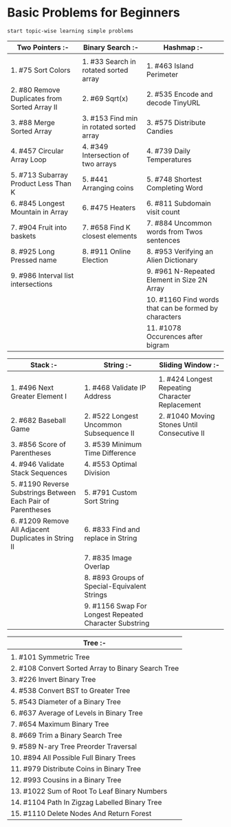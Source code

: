 # Basic Problems for Beginners

`start topic-wise learning simple problems`


| Two Pointers :-                               | Binary Search :-                         | Hashmap :-                                            |
| --------------------------------------------- | ---------------------------------------- | ----------------------------------------------------- |
|                                               |                                          |                                                       |
| 1. #75 Sort Colors                            | 1. #33 Search in rotated sorted array    | 1. #463 Island Perimeter                              |
| 2. #80 Remove Duplicates from Sorted Array II | 2. #69 Sqrt(x)                           | 2. #535 Encode and decode TinyURL                     |
| 3. #88 Merge Sorted Array                     | 3. #153 Find min in rotated sorted array | 3. #575 Distribute Candies                            |
| 4. #457 Circular Array Loop                   | 4. #349 Intersection of two arrays       | 4. #739 Daily Temperatures                            |
| 5. #713 Subarray Product Less Than K          | 5. #441 Arranging coins                  | 5. #748 Shortest Completing Word                      |
| 6. #845 Longest Mountain in Array             | 6. #475 Heaters                          | 6. #811 Subdomain visit count                         |
| 7. #904 Fruit into baskets                    | 7. #658 Find K closest elements          | 7. #884 Uncommon words from Twos sentences            |
| 8. #925 Long Pressed name                     | 8. #911 Online Election                  | 8. #953 Verifying an Alien Dictionary                 |
| 9. #986 Interval list intersections           |                                          | 9. #961 N-Repeated Element in Size 2N Array           |
|                                               |                                          | 10. #1160 Find words that can be formed by characters |
|                                               |                                          | 11. #1078 Occurences after bigram                     |


| Stack :-                                                     | String :-                                              | Sliding Window :-                               |
| ------------------------------------------------------------ | ------------------------------------------------------ | ----------------------------------------------- |
|                                                              |                                                        |                                                 |
| 1. #496 Next Greater Element I                               | 1. #468 Validate IP Address                            | 1. #424 Longest Repeating Character Replacement |
| 2. #682 Baseball Game                                        | 2. #522 Longest Uncommon Subsequence II                | 2. #1040 Moving Stones Until Consecutive II     |
| 3. #856 Score of Parentheses                                 | 3. #539 Minimum Time Difference                        |                                                 |
| 4. #946 Validate Stack Sequences                             | 4. #553 Optimal Division                               |                                                 |
| 5. #1190 Reverse Substrings Between Each Pair of Parentheses | 5. #791 Custom Sort String                             |                                                 |
| 6. #1209 Remove All Adjacent Duplicates in String II         | 6. #833 Find and replace in String                     |                                                 |
|                                                              | 7. #835 Image Overlap                                  |                                                 |
|                                                              | 8. #893 Groups of Special-Equivalent Strings           |                                                 |
|                                                              | 9. #1156 Swap For Longest Repeated Character Substring |                                                 |


| Tree :-                                            |
| -------------------------------------------------- |
|                                                    |
| 1. #101 Symmetric Tree                             |
| 2. #108 Convert Sorted Array to Binary Search Tree |
| 3. #226 Invert Binary Tree                         |
| 4. #538 Convert BST to Greater Tree                |
| 5. #543 Diameter of a Binary Tree                  |
| 6. #637 Average of Levels in Binary Tree           |
| 7. #654 Maximum Binary Tree                        |
| 8. #669 Trim a Binary Search Tree                  |
| 9. #589 N-ary Tree Preorder Traversal              |
| 10. #894 All Possible Full Binary Trees            |
| 11. #979 Distribute Coins in Binary Tree           |
| 12. #993 Cousins in a Binary Tree                  |
| 13. #1022 Sum of Root To Leaf Binary Numbers       |
| 14. #1104 Path In Zigzag Labelled Binary Tree      |
| 15. #1110 Delete Nodes And Return Forest           |

